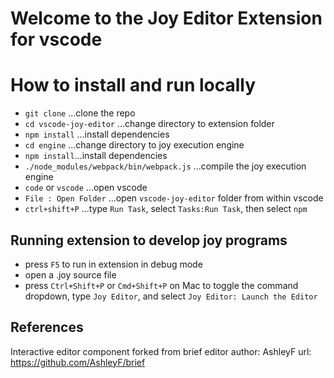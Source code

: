 # Welcome to the Joy Editor Extension for vscode

# How to install and run locally
* `git clone` ...clone the repo
* `cd vscode-joy-editor` ...change directory to extension folder
* `npm install` ...install dependencies
* `cd engine` ...change directory to joy execution engine
* `npm install`...install dependencies
* `./node_modules/webpack/bin/webpack.js` ...compile the joy execution engine
* `code` or `vscode` ...open vscode
* `File : Open Folder` ...open `vscode-joy-editor` folder from within vscode
* `ctrl+shift+P` ...type `Run Task`, select `Tasks:Run Task`, then select `npm`

## Running extension to develop joy programs
* press `F5` to run in extension in debug mode
* open a .joy source file
* press `Ctrl+Shift+P` or `Cmd+Shift+P` on Mac to toggle the command dropdown,  type `Joy Editor`, and select `Joy Editor: Launch the Editor`

## References
Interactive editor component forked from brief editor
author: AshleyF url: https://github.com/AshleyF/brief